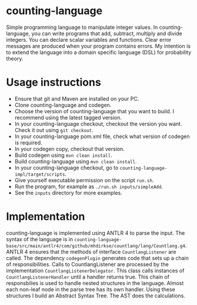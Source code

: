 # counting-language
Simple programming language to manipulate integer values. In counting-language, you can write programs that add, subtract, multiply and divide integers. You can declare scalar variables and functions. Clear error messages are produced when your program contains errors. My intention is to extend the language into a domain specific language (DSL) for probability theory.

# Usage instructions

* Ensure that git and Maven are installed on your PC.
* Clone counting-language and codegen.
* Choose the version of counting-language that you want to build. I recommend using the latest tagged version.
* In your counting-language checkout, checkout the version you want. Check it out using `git checkout`.
* In your counting-language pom.xml file, check what version of codegen is required.
* In your codegen copy, checkout that version.
* Build codegen using `mvn clean install`.
* Build counting-language using `mvn clean install`.
* In your counting-language checkout, go to `counting-language-impl/target/scripts`.
* Give yourself executable permission on the script `run.sh`.
* Run the program, for example as `./run.sh inputs/simpleAdd`.
* See the `inputs` directory for more examples.

# Implementation

counting-language is implemented using ANTLR 4 to parse the input. The syntax of the language is in `counting-language-base/src/main/antlr4/com/github/mhdirkse/countlang/lang/Countlang.g4`. ANTLR 4 ensures that the methods of interface `CountlangListener` are called. The dependency `codegenPlugin` generates code that sets up a chain of responsibilities. Calls to CountlangListener are processed by the implementation `CountlangListenerDelegator`. This class calls instances of `CountlangListenerHandler` until a handler returns true. This chain of responsbilies is used to handle nested structures in the language. Almost each non-leaf node in the parse tree has its own handler. Using these structures I build an Abstract Syntax Tree. The AST does the calculations.
